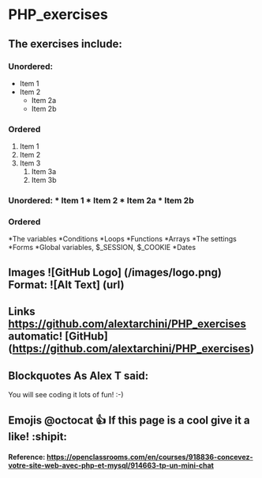 # PHP_exercises
## The exercises include:

### Unordered:
* Item 1
* Item 2
    * Item 2a
    * Item 2b
    
### Ordered
1. Item 1
2. Item 2
2. Item 3
   1. Item 3a
   1. Item 3b

### Unordered: * Item 1 * Item 2 * Item 2a * Item 2b

### Ordered

*The variables
*Conditions
*Loops
*Functions
*Arrays
*The settings
*Forms
*Global variables, $_SESSION, $_COOKIE
*Dates

## Images ![GitHub Logo] (/images/logo.png) Format: ![Alt Text] (url)

## Links https://github.com/alextarchini/PHP_exercises automatic! [GitHub] (https://github.com/alextarchini/PHP_exercises)

## Blockquotes As Alex T said:

You will see coding it lots of fun! :-)



## Emojis @octocat 👍 If this page is a cool give it a like! :shipit:

#### Reference: https://openclassrooms.com/en/courses/918836-concevez-votre-site-web-avec-php-et-mysql/914663-tp-un-mini-chat
